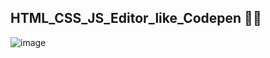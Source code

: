 ## HTML_CSS_JS_Editor_like_Codepen 🧑‍💻
![image](https://github.com/supratipdas03/HTML_CSS_JS_Editor_like_Codepen/assets/158083199/1c1eeee1-24cf-4b5b-9dae-ce34d0e5d620)
